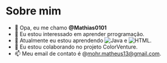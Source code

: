 # Sobre mim

- 👋 Opa, eu me chamo **@Mathias0101**
- 👀 Eu estou interessado em aprender prrogramação.
- 🌱 Atualmente eu estou aprendendo ![Java](https://img.shields.io/badge/JavaScript-323330?style=for-the-badge&logo=javascript&logoColor=F7DF1E) e ![HTML](https://img.shields.io/badge/HTML5-E34F26?style=for-the-badge&logo=html5&logoColor=white).
- 💞️ Eu estou colaborando no projeto ColorVenture.
- 📫 Meu email de contato é @mohr.matheus13@gmail.com.
